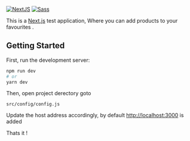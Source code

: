 [![NextJS](https://img.shields.io/badge/NextJs-69.6%25-brightgreen?style=flat&logo=react)](https://github.com/AhamedR) [![Sass](https://img.shields.io/badge/Sass-30.4%25-%23CF649A?style=flat&logo=sass)](https://github.com/AhamedR)

This is a [Next.js](https://nextjs.org/) test application, Where you can add products to your favourites .

## Getting Started

First, run the development server:

```bash
npm run dev
# or
yarn dev
```

Then, open project derectory goto
```
src/config/config.js
```

Update the host address accordingly, by default [http://localhost:3000](http://localhost:3000) is added

Thats it !
